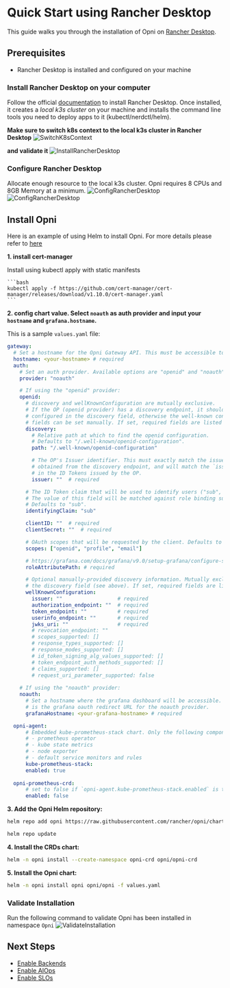 # Quick Start using Rancher Desktop

This guide walks you through the installation of Opni on [Rancher Desktop](https://rancherdesktop.io).

## Prerequisites
* Rancher Desktop is installed and configured on your machine

### Install Rancher Desktop on your computer
Follow the official [documentation](https://docs.rancherdesktop.io/getting-started/installation) to install Rancher Desktop. Once installed, it creates a *local k3s cluster* on your machine and installs the command line tools you need to deploy apps to it (kubectl/nerdctl/helm).

**Make sure to switch k8s context to the local k3s cluster in Rancher Desktop**
![SwitchK8sContext](/img/rancherdesktop_switch_k8s_context.png)

**and validate it**
![InstallRancherDesktop](/img/rancherdesktop_validate_node.png)

### Configure Rancher Desktop

Allocate enough resource to the local k3s cluster. Opni requires 8 CPUs and 8GB Memory at a minimum.
![ConfigRancherDesktop](/img/rancherdesktop_preference.png)
![ConfigRancherDesktop](/img/rancherdesktop_config_resource.png)

## Install Opni

Here is an example of using Helm to install Opni. For more details please refer to [here](https://opni.io/installation/opni#prerequisites)

**1. install cert-manager**
    <summary>Install using kubectl apply with static manifests</summary>

    ```bash
    kubectl apply -f https://github.com/cert-manager/cert-manager/releases/download/v1.10.0/cert-manager.yaml
    ```

**2. config chart value. Select `noauth` as auth provider and input your `hostname` and `grafana.hostname`.**

  This is a sample `values.yaml` file:
  ```yaml
  gateway:
    # Set a hostname for the Opni Gateway API. This must be accessible to all agents.
    hostname: <your-hostname> # required
    auth:
      # Set an auth provider. Available options are "openid" and "noauth".
      provider: "noauth"

      # If using the "openid" provider:
      openid:
        # discovery and wellKnownConfiguration are mutually exclusive.
        # If the OP (openid provider) has a discovery endpoint, it should be
        # configured in the discovery field, otherwise the well-known configuration
        # fields can be set manually. If set, required fields are listed below.
        discovery:
          # Relative path at which to find the openid configuration.
          # Defaults to "/.well-known/openid-configuration".
          path: "/.well-known/openid-configuration"

          # The OP's Issuer identifier. This must exactly match the issuer URL
          # obtained from the discovery endpoint, and will match the `iss' claim
          # in the ID Tokens issued by the OP.
          issuer: ""  # required

        # The ID Token claim that will be used to identify users ("sub", "email", etc.). 
        # The value of this field will be matched against role binding subject names.
        # Defaults to "sub".
        identifyingClaim: "sub"

        clientID: ""  # required
        clientSecret: ""  # required

        # OAuth scopes that will be requested by the client. Defaults to ["openid", "profile", "email"].
        scopes: ["openid", "profile", "email"]

        # https://grafana.com/docs/grafana/v9.0/setup-grafana/configure-security/configure-authentication/generic-oauth/#roles
        roleAttributePath: # required

        # Optional manually-provided discovery information. Mutually exclusive with 
        # the discovery field (see above). If set, required fields are listed below.
        wellKnownConfiguration:
          issuer: ""                  # required
          authorization_endpoint: ""  # required
          token_endpoint: ""          # required
          userinfo_endpoint: ""       # required
          jwks_uri: ""                # required
          # revocation_endpoint: ""
          # scopes_supported: []
          # response_types_supported: []
          # response_modes_supported: []
          # id_token_signing_alg_values_supported: []
          # token_endpoint_auth_methods_supported: []
          # claims_supported: []
          # request_uri_parameter_supported: false
      
      # If using the "noauth" provider:
      noauth:
        # Set a hostname where the grafana dashboard will be accessible. This value
        # is the grafana oauth redirect URL for the noauth provider.
        grafanaHostname: <your-grafana-hostname> # required

    opni-agent:
        # Embedded kube-prometheus-stack chart. Only the following components will be installed:
        # - prometheus operator
        # - kube state metrics
        # - node exporter
        # - default service monitors and rules
        kube-prometheus-stack:
        enabled: true
        
    opni-prometheus-crd:
        # set to false if `opni-agent.kube-prometheus-stack.enabled` is true
        enabled: false

  ```

**3. Add the Opni Helm repository:**

  ```bash
  helm repo add opni https://raw.githubusercontent.com/rancher/opni/charts-repo
  ```
  ```bash
  helm repo update
  ```
**4. Install the CRDs chart:**

  ```bash
  helm -n opni install --create-namespace opni-crd opni/opni-crd
  ```
**5. Install the Opni chart:**

  ```bash
  helm -n opni install opni opni/opni -f values.yaml
  ```

### Validate Installation
Run the following command to validate Opni has been installed in namespace `Opni`
![ValidateInstallation](/img/rancherdesktop_validate.png)


## Next Steps
* [Enable Backends](https://opni.io/installation/opni/backends)
* [Enable AIOps](https://opni.io/installation/opni/aiops)
* [Enable SLOs](https://opni.io/installation/opni/slo)




